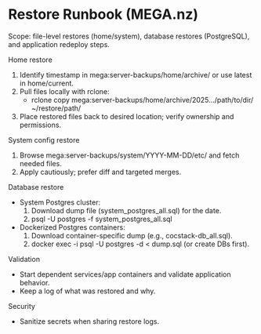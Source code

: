 # Restore Runbook (MEGA.nz)

Scope: file-level restores (home/system), database restores (PostgreSQL), and application redeploy steps.

Home restore
1) Identify timestamp in mega:server-backups/home/archive/ or use latest in home/current.
2) Pull files locally with rclone:
   - rclone copy mega:server-backups/home/archive/2025.../path/to/dir/ ~/restore/path/
3) Place restored files back to desired location; verify ownership and permissions.

System config restore
1) Browse mega:server-backups/system/YYYY-MM-DD/etc/ and fetch needed files.
2) Apply cautiously; prefer diff and targeted merges.

Database restore
- System Postgres cluster:
  1) Download dump file (system_postgres_all.sql) for the date.
  2) psql -U postgres -f system_postgres_all.sql
- Dockerized Postgres containers:
  1) Download container-specific dump (e.g., cocstack-db_all.sql).
  2) docker exec -i <container> psql -U postgres -d <db> < dump.sql (or create DBs first).

Validation
- Start dependent services/app containers and validate application behavior.
- Keep a log of what was restored and why.

Security
- Sanitize secrets when sharing restore logs.
